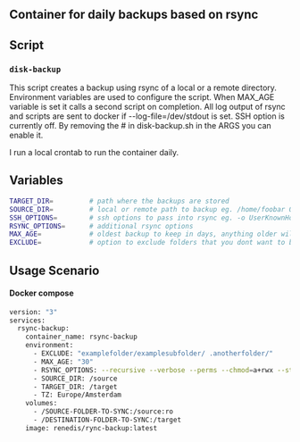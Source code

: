Container for daily backups based on rsync
---

## Script
### `disk-backup`
This script creates a backup using rsync of a local or a remote directory.
Environment variables are used to configure the script. When MAX_AGE variable is set it calls a second script on completion.
All log output of rsync and scripts are sent to docker if --log-file=/dev/stdout is set.
SSH option is currently off. By removing the # in disk-backup.sh in the ARGS you can enable it.

I run a local crontab to run the container daily.

## Variables
```bash
TARGET_DIR=         # path where the backups are stored
SOURCE_DIR=         # local or remote path to backup eg. /home/foobar OR foobar@some.host.com:/home/foobar
SSH_OPTIONS=        # ssh options to pass into rsync eg. -o UserKnownHostsFile=/dev/null
RSYNC_OPTIONS=      # additional rsync options
MAX_AGE=            # oldest backup to keep in days, anything older will be deleted. If not set, it's ignored.
EXCLUDE=            # option to exclude folders that you dont want to be backupped.
```
## Usage Scenario
#### Docker compose
```bash
version: "3"
services:
  rsync-backup:
    container_name: rsync-backup
    environment:
      - EXCLUDE: "examplefolder/examplesubfolder/ .anotherfolder/"
      - MAX_AGE: "30"
      - RSYNC_OPTIONS: --recursive --verbose --perms --chmod=a+rwx --stats --progress --log-file=/dev/stdout
      - SOURCE_DIR: /source
      - TARGET_DIR: /target
      - TZ: Europe/Amsterdam
    volumes:
      - /SOURCE-FOLDER-TO-SYNC:/source:ro
      - /DESTINATION-FOLDER-TO-SYNC:/target
    image: renedis/rync-backup:latest
```
